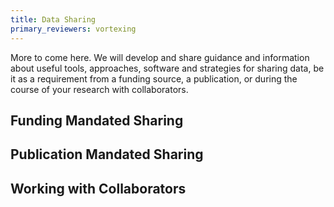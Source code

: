 ```yaml
---
title: Data Sharing
primary_reviewers: vortexing
---
```


More to come here.  We will develop and share guidance and information about useful tools, approaches, software and strategies for sharing data, be it as a requirement from a funding source, a publication, or during the course of your research with collaborators.  



## Funding Mandated Sharing




## Publication Mandated Sharing




## Working with Collaborators